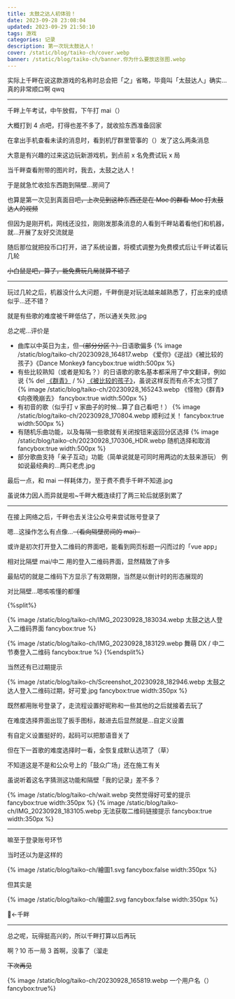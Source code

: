 ```yaml
---
title: 太鼓之达人初体验！
date: 2023-09-28 23:08:04
updated: 2023-09-29 21:50:10
tags: 游戏
categories: 记录
description: 第一次玩太鼓达人！
cover: /static/blog/taiko-ch/cover.webp
banner: /static/blog/taiko-ch/banner.你为什么要放这张图.webp
---
```

实际上千畔在说这款游戏的名称时总会把「之」省略，毕竟叫「太鼓达人」确实…真的非常顺口啊 qwq

---

千畔上午考试，中午放假，下午打 mai（）

大概打到 4 点吧，打得也差不多了，就收拾东西准备回家

在拿出手机查看未读的消息时，看到机厅群里管事的（）发了这么两条消息

大意是有兴趣的过来这边玩新游戏机，到点前 x 名免费试玩 x 局

当千畔查看附带的图片时，我去，太鼓之达人！

于是就急忙收拾东西跑到隔壁…房间了

也算是第一次见到真面目吧~~，上次见到这种东西还是在 Moe 的群看 Moe 打太鼓达人的视频~~

但因为是刚开机，网线还没拉，刚刚发那条消息的人看到千畔站着看他们和机器，就…开展了友好交流就是

随后那位就把投币口打开，进了系统设置，将模式调整为免费模式后让千畔试着玩几轮

~~小白鼠是吧，算了，能免费玩几局就算不错了~~

---

玩过几轮之后，机器没什么大问题，千畔倒是对玩法越来越熟悉了，打出来的成绩似乎…还不错？

就是有些歌的难度被千畔低估了，所以通关失败.jpg

总之呢…评价是

- 曲库以中英日为主，但~~（部分分区？）~~日语歌偏多
  {% image /static/blog/taiko-ch/20230928_164817.webp 《爱你》《逆战》《被比较的孩子》《Dance Monkey》 fancybox:true width:500px %}
- 有些比较熟知（或者是知名？）的日语歌的歌名基本都采用了中文翻译，例如说 {% del <a href="https://www.youtube.com/watch?v=Y4nEEZwckuU">《群青》</a> / %} [《被比较的孩子》](https://www.youtube.com/watch?v=olWvy0PiLfA)，虽说这样反而有点不太习惯了
  {% image /static/blog/taiko-ch/20230928_165243.webp 《怪物》《群青》《向夜晚崩去》 fancybox:true width:500px %}
- 有初音的歌（似乎打 v 家曲子的时候...算了自己看吧！）
  {% image /static/blog/taiko-ch/20230928_170804.webp 顺利过关！ fancybox:true width:500px %}
- 有随机乐曲功能，以及每隔一些歌就有关闭按钮来返回分区选择
  {% image /static/blog/taiko-ch/20230928_170306_HDR.webp 随机选择和取消 fancybox:true width:500px %}
- 部分歌曲支持「亲子互动」功能（简单说就是可同时用两边的太鼓来游玩）
  例如说最经典的...两只老虎.jpg

最后一点，和 mai 一样耗体力，至于费不费手千畔不知道.jpg

虽说体力因人而异就是啦~千畔大概连续打了两三轮后就感到累了

---

在接上网络之后，千畔也去关注公众号来尝试账号登录了

嗯…这操作怎么有点像…~~（看向隔壁房间的 mai）~~

或许是初次打开登入二维码的界面吧，能看到网页标题一闪而过的「vue app」

相对比隔壁 mai/中二 用的登入二维码界面，显然精致了许多

最贴切的就是二维码下方显示了有效期限，当然是以倒计时的形态展现的

对比隔壁…嗯咳咳懂的都懂

{%split%}
<!-- cell left -->
{% image /static/blog/taiko-ch/IMG_20230928_183034.webp 太鼓之达人登入二维码界面 fancybox:true %}
<!-- cell right -->
{% image /static/blog/taiko-ch/IMG_20230928_183129.webp 舞萌 DX / 中二节奏登入二维码 fancybox:true %}
{%endsplit%}

当然还有已过期提示

{% image /static/blog/taiko-ch/Screenshot_20230928_182946.webp 太鼓之达人登入二维码过期，好可爱.jpg fancybox:true width:350px %}

既然都用账号登录了，走流程设置好昵称和一些其他的之后就接着去玩了

在难度选择界面出现了扳手图标，敲进去后显然就是…自定义设置

有自定义设置挺好的，起码可以把那语音关了

但在下一首歌的难度选择时一看，全恢复成默认选项了（草）

不知道这是不是和公众号上的「鼓众广场」还在施工有关

虽说听着这名字猜测这功能和隔壁「我的记录」差不多？

{% image /static/blog/taiko-ch/wait.webp 突然觉得好可爱的提示 fancybox:true width:350px %}
{% image /static/blog/taiko-ch/IMG_20230928_183105.webp 无法获取二维码链接提示 fancybox:true width:350px %}

---

嘛至于登录账号环节

当时还以为是这样的

{% image /static/blog/taiko-ch/繪圖1.svg fancybox:false width:350px %}

但其实是

{% image /static/blog/taiko-ch/繪圖2.svg fancybox:false width:350px %}

🤡←千畔

---

总之呢，玩得挺高兴的，所以千畔打算以后再玩

啊？10 币一局 3 首啊，没事了（溜走

~~下次再见~~

{% image /static/blog/taiko-ch/20230928_165819.webp 一个用户名（） fancybox:true%}